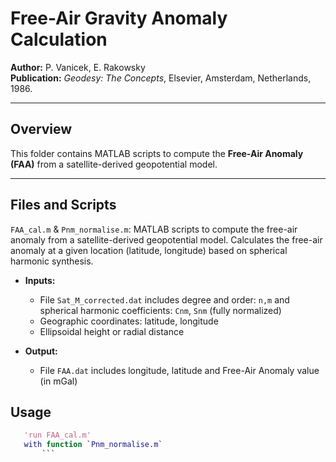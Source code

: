 # Free-Air Gravity Anomaly Calculation

**Author:** P. Vanicek, E. Rakowsky  
**Publication:** *Geodesy: The Concepts*, Elsevier, Amsterdam, Netherlands, 1986.

---

## Overview

This folder contains MATLAB scripts to compute the **Free-Air Anomaly (FAA)** from a satellite-derived geopotential model. 

---

## Files and Scripts

`FAA_cal.m` & `Pnm_normalise.m`:  MATLAB scripts to compute the free-air anomaly from a satellite-derived geopotential model. Calculates the free-air anomaly at a given location (latitude, longitude) based on spherical harmonic synthesis.

- **Inputs:**
  - File `Sat_M_corrected.dat` includes degree and order: `n,m` and spherical harmonic coefficients: `Cnm`, `Snm` (fully normalized)
  - Geographic coordinates: latitude, longitude
  - Ellipsoidal height or radial distance


- **Output:**
  - File `FAA.dat` includes longitude, latitude and Free-Air Anomaly value (in mGal)

## Usage
  ```matlab
     'run FAA_cal.m'
	 with function `Pnm_normalise.m` 
		 ```

